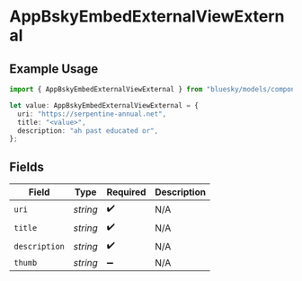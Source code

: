 # AppBskyEmbedExternalViewExternal

## Example Usage

```typescript
import { AppBskyEmbedExternalViewExternal } from "bluesky/models/components";

let value: AppBskyEmbedExternalViewExternal = {
  uri: "https://serpentine-annual.net",
  title: "<value>",
  description: "ah past educated or",
};
```

## Fields

| Field              | Type               | Required           | Description        |
| ------------------ | ------------------ | ------------------ | ------------------ |
| `uri`              | *string*           | :heavy_check_mark: | N/A                |
| `title`            | *string*           | :heavy_check_mark: | N/A                |
| `description`      | *string*           | :heavy_check_mark: | N/A                |
| `thumb`            | *string*           | :heavy_minus_sign: | N/A                |